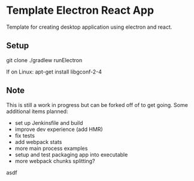 # Template Electron React App

Template for creating desktop application using electron and react.

## Setup

git clone
./gradlew runElectron

If on Linux: apt-get install libgconf-2-4


## Note

This is still a work in progress but can be forked off of to get going. 
Some additional items planned:

* set up Jenkinsfile and build
* improve dev experience (add HMR)
* fix tests
* add webpack stats
* more main process examples
* setup and test packaging app into executable
* more webpack chunks splitting?

asdf